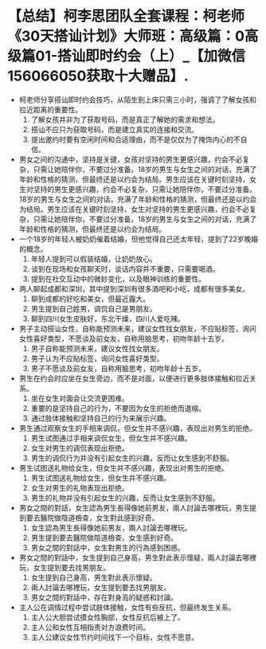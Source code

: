 # 【总结】柯李思团队全套课程：柯老师《30天搭讪计划》大师班：高级篇：0高级篇01-搭讪即时约会（上）_【加微信156066050获取十大赠品】.

-   柯老师分享搭讪即时约会技巧，从陌生到上床只需三小时，强调了了解女孩和拉近距离的重要性。
    1.  了解女孩并非为了获取号码，而是真正了解她的需求和想法。
    2.  搭讪不应只为获取号码，而是建立真实的连接和交流。
    3.  提出邀约时要有空闲时间和合适理由，而不是仅仅为了掩饰内心的不自信。
-   男女之间的沟通中，坚持是关键，女孩对坚持的男生更感兴趣，约会不必复杂，只需让她陪伴你，不要过分准备。18岁的男生与女生之间的对话，充满了年龄和性格的猜测，但最终还是以约会为结局。男生应该在关键时刻坚持，女生对坚持的男生更感兴趣，约会不必复杂，只需让她陪伴你，不要过分准备。18岁的男生与女生之间的对话，充满了年龄和性格的猜测，但最终还是以约会为结局。男生应该在关键时刻坚持，女生对坚持的男生更感兴趣，约会不必复杂，只需让她陪伴你，不要过分准备。18岁的男生与女生之间的对话，充满了年龄和性格的猜测，但最终还是以约会为结局。
-   一个18岁的年轻人被奶奶催着结婚，但他觉得自己还太年轻，提到了22岁晚婚的概念。
    1.  年轻人提到可以假装结婚，让奶奶放心。
    2.  谈到在现场和女孩聊天时，谈话内容并不重要，只需要喝酒。
    3.  提到在社交互动中的微妙变化，以及眼神训练的重要性。
-   两人聊起成都和深圳，其中提到深圳有很多酒吧和小吃，成都有很多美女。
    1.  聊到成都的好吃和美女，但最近霾大。
    2.  男生提到自己姓男，调侃自己是男朋友。
    3.  聊到四川女生皮肤好，东北干燥，四川人爱吃辣。
-   男子主动搭讪女性，自称能预测未来，建议女性找女朋友，不应贴标签，询问女性喜好类型，不愿谈及前女友，自称用脑思考，初吻年龄十五岁。
    1.  男子自称能预测未来，建议女性找女朋友。
    2.  男子认为不应贴标签，询问女性喜好类型。
    3.  男子不愿谈及前女友，自称用脑思考，初吻年龄十五岁。
-   男生在约会时应坐在女生旁边，而不是对面，以便进行更多肢体接触和拉近关系。
    1.  坐在女生对面会让交流更困难。
    2.  重要的是坚持自己的行为，不要因为女生的拒绝而退缩。
    3.  通过肢体接触和坚持自己的行为来展示兴趣。
-   男生通过观察女生的手相来调侃，但女生并不感兴趣，表现出对男生的拒绝。
    1.  男生试图通过手相来调侃女生，但女生并不感兴趣。
    2.  女生对男生的调侃表现出拒绝。
    3.  男生的调侃行为并没有引起女生的兴趣，反而让女生感到不舒服。
-   男生试图送礼物给女生，但女生并不感兴趣，表现出对男生的拒绝。
    1.  男生试图送礼物给女生，但女生并不感兴趣。
    2.  女生对男生的礼物表现出拒绝。
    3.  男生的礼物并没有引起女生的兴趣，反而让女生感到不舒服。
-   男女之間的對話，女生認為男生長得像她前男友，兩人討論去哪裡玩，男生提到要去醫院做陰道檢查，女生對此感到好奇。
    1.  女生認為男生長得像她前男友，兩人討論去哪裡玩。
    2.  男生提到要去醫院做陰道檢查，女生感到好奇。
    3.  男女之間的對話中，女生對男生的行為感到困惑。
-   男女之間的對話中，女生提到自己身高，男生對此表示懷疑，兩人討論去哪裡玩，女生提到要去找男朋友。
    1.  女生提到自己身高，男生對此表示懷疑。
    2.  兩人討論去哪裡玩，女生提到要去找男朋友。
    3.  男女之間的對話中，存在對身高的疑惑和討論。
-   主人公在调情过程中尝试肢体接触，女性有些反抗，但最终发生关系。
    1.  主人公大胆尝试摸女性胸部，女性反抗后被上了。
    2.  主人公和女性互相指责对方浪费时间。
    3.  主人公建议女性节约时间找下一个目标，女性不愿意。